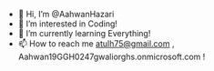 - 👋 Hi, I’m @AahwanHazari
- 👀 I’m interested in Coding!
- 🌱 I’m currently learning Everything!
- 📫 How to reach me atulh75@gmail.com , Aahwan19GGH0247gwaliorghs.onmicrosoft.com !

<!---
AahwanHazari/AahwanHazari is a ✨ special ✨ repository because its `README.md` (this file) appears on your GitHub profile.
You can click the Preview link to take a look at your changes.
--->
